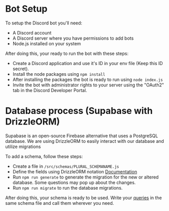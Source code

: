 # Bot Setup

To setup the Discord bot you'll need:
- A Discord account
- A Discord server where you have permissions to add bots
- Node.js installed on your system

After doing this, your ready to run the bot with these steps:

- Create a Discord application and use it's ID in your env file (Keep this ID secret).
- Install the node packages using `npm install`
- After installing the packages the bot is ready to run using `node index.js`
- Invite the bot with administrator rights to your server using the "OAuth2" tab in the Discord Developer Portal.

# Database process (Supabase with DrizzleORM)

Supabase is an open-source Firebase alternative that uses a PostgreSQL database. We are using DrizzleORM to easily interact with our database and utilize migrations

To add a schema, follow these steps:
- Create a file in `/src/schemas/PLURAL_SCHEMANAME.js`
- Define the fields using DrizzleORM notation [Documentation](https://orm.drizzle.team/docs/column-types/pg)
- Run `npm run generate` to generate the migration for the new or altered database. Some questions may pop up about the changes.
- Run `npm run migrate` to run the database migrations. 

After doing this, your schema is ready to be used. Write your [queries](https://orm.drizzle.team/docs/rqb) in the same schema file and call them wherever you need. 
 
